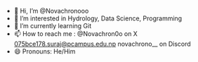 - 👋 Hi, I’m @Novachronooo
- 👀 I’m interested in Hydrology, Data Science, Programming
- 🌱 I’m currently learning Git
- 📫 How to reach me : @Novachron0o on X
                        075bce178.suraj@pcampus.edu.np
                        novachrono__ on Discord
- 😄 Pronouns: He/Him


